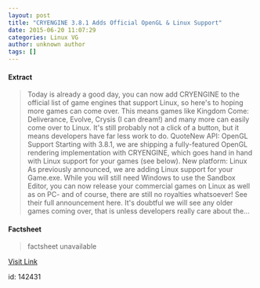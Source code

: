 ```yaml
---
layout: post
title: "CRYENGINE 3.8.1 Adds Official OpenGL & Linux Support"
date: 2015-06-20 11:07:29
categories: Linux VG
author: unknown author
tags: []
---
```



#### Extract
>Today is already a good day, you can now add CRYENGINE to the official list of game engines that support Linux, so here's to hoping more games can come over. This means games like Kingdom Come: Deliverance, Evolve, Crysis (I can dream!) and many more can easily come over to Linux. It's still probably not a click of a button, but it means developers have far less work to do. QuoteNew API: OpenGL Support Starting with 3.8.1, we are shipping a fully-featured OpenGL rendering implementation with CRYENGINE, which goes hand in hand with Linux support for your games (see below). New platform: Linux As previously announced, we are adding Linux support for your Game.exe. While you will still need Windows to use the Sandbox Editor, you can now release your commercial games on Linux as well as on PC- and of course, there are still no royalties whatsoever! See their full announcement here. It's doubtful we will see any older games coming over, that is unless developers really care about the...

#### Factsheet
>factsheet unavailable

[Visit Link](http://www.gamingonlinux.com/articles/cryengine-381-adds-official-opengl-linux-support.5537)

id:  142431
